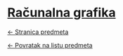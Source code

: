 # [Računalna grafika](https://www.github.com/studosi-fer/RACGRA)
[<- Stranica predmeta](https://www.fer.unizg.hr/predmet/racgra)

[<- Povratak na listu predmeta](https://www.github.com/studosi/FER)